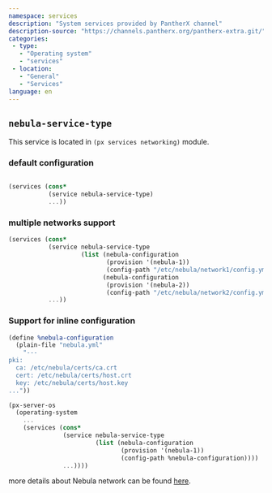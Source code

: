 ```yaml
---
namespace: services
description: "System services provided by PantherX channel"
description-source: "https://channels.pantherx.org/pantherx-extra.git/"
categories:
 - type:
   - "Operating system"
   - "services"
 - location:
   - "General"
   - "Services"
language: en
---
```


## `nebula-service-type`

This service is located in `(px services networking)` module.

### default configuration

```scheme

(services (cons*
           (service nebula-service-type)
           ...))
```

### multiple networks support 

```scheme
(services (cons*
           (service nebula-service-type
                    (list (nebula-configuration
                           (provision '(nebula-1))
                           (config-path "/etc/nebula/network1/config.yml"))
                          (nebula-configuration
                           (provision '(nebula-2))
                           (config-path "/etc/nebula/network2/config.yml"))))
           ...))
```

### Support for inline configuration

```scheme
(define %nebula-configuration
  (plain-file "nebula.yml"
    "---
pki:
  ca: /etc/nebula/certs/ca.crt
  cert: /etc/nebula/certs/host.crt
  key: /etc/nebula/certs/host.key
..."))

(px-server-os
  (operating-system
    ...
    (services (cons*
               (service nebula-service-type
                        (list (nebula-configuration
                               (provision '(nebula-1))
                               (config-path %nebula-configuration))))
               ...))))
```

more details about Nebula network can be found [here](https://wiki.pantherx.org/Nebula-Network/).


